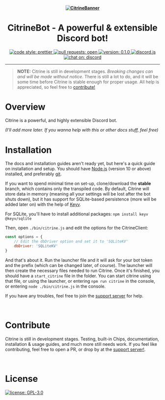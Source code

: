 <h4 align="center">
    <a href="https://github.com/Citronite/CitrineBot">
        <img src="https://i.imgur.com/D0I9Yoq.png?size=1024" alt="CitrineBanner"/>
    </a>
</h4>

<h1 align="center">
    CitrineBot - A powerful & extensible Discord bot!
</h1>

<p align="center">
    <a href="https://github.com/prettier/prettier">
        <img alt="code style: prettier" src="https://img.shields.io/badge/code_style-prettier-ff69b4.svg?style=flat">
    </a>
    <a href="https://github.com/Quantomistro3178/CitrineBot/pulls">
        <img alt="pull requests: open" src="https://img.shields.io/badge/PRs-open-42ff93.svg?style=flat">
    </a>
    <a href ="https://github.com/Quantomistro3178/CitrineBot">
        <img alt="version: 0.1.0" src="https://img.shields.io/badge/version-0.1.0-66ff99.svg?style=for-the-badge">
    </a>
    <a href="https://github.com/discordjs/discord.js">
        <img alt="discord.js" src="https://img.shields.io/badge/discord-.js-42c6ff.svg?style=flat">
    </a>
    <a href="https://discord.gg/yyqjd3B">
        <img alt="chat on: discord" src="https://img.shields.io/badge/chat_on-discord-7289da.svg?style=flat">
    </a>
</p>

<hr/>

> **NOTE:** Citrine is still in development stages. *Breaking changes can and will be made without notice*.
> There is still a lot to do, and it will be some time before Citrine is stable enough for proper usage.
> All help is appreciated, so feel free to [contribute!](#Contribute)

# Overview
Citrine is a powerful, and highly extensible Discord bot.

*(I'll add more later. If you wanna help with this or other docs stuff, feel free)*
<br/>

# Installation
The docs and installation guides aren't ready yet, but here's a quick guide on installation and setup.
You should have [Node.js]() (version 10 or above) installed, and preferably [git]().

If you want to spend minimal time on set-up, clone/download the **stable** branch, which contains only the transpiled code.
By default, Citrine will store data in memory (meaning all your settings will be lost after the bot shuts down), but it has support for SQLite-based persistence (more will be added later on) with the help of [Keyv]().

For SQLite, you'll have to install additional packages:
```npm install keyv @keyv/sqlite```

Then, open `./bin/citrine.js` and edit the options for the CitrineClient:
```js
const options = {
    // Edit the dbDriver option and set it to 'SQLiteKV'
    dbDriver: 'SQLiteKV'
}
```

And that's about it. Run the launcher file and it will ask for your bot token and the prefix (which can be changed later, of course).
The launcher will then create the necessary files needed to run Citrine. Once it's finished, you should have a `start_citrine` file in the folder. You can start citrine using that file, or using the launcher, or entering `npm run citrine` in the console, or entering `node ./bin/citrine.js` in the console.

If you have any troubles, feel free to join the [support server](https://discord.gg/yyqjd3B) for help.

<br/>

# Contribute
Citrine is still in development stages. Testing, built-in Chips, documentation, installation & usage guides, and much more still needs work. If you feel like contributing, feel free to open a PR, or drop by at the [support server!](https://discord.gg/yyqjd3B).

<br/>

# License

<a href="https://github.com/Citronite/CitrineBot/blob/master/LICENSE">
    <img alt="license: GPL-3.0" src="https://img.shields.io/badge/LICENSE-GPL--3.0-orange.svg?style=for-the-badge">
</a>
